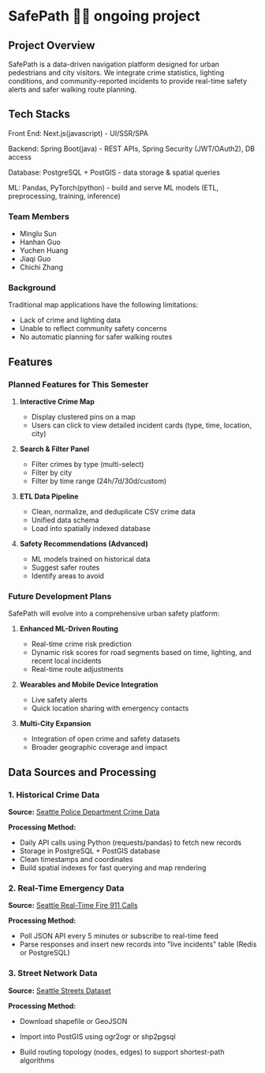 ﻿# SafePath 🚶‍♂️  ongoing project

## Project Overview
SafePath is a data-driven navigation platform designed for urban pedestrians and city visitors. We integrate crime statistics, lighting conditions, and community-reported incidents to provide real-time safety alerts and safer walking route planning.

## Tech Stacks
Front End: Next.js(javascript)   - UI/SSR/SPA

Backend: Spring Boot(java)       - REST APIs, Spring Security (JWT/OAuth2), DB access

Database: PostgreSQL + PostGIS   - data storage & spatial queries

ML: Pandas, PyTorch(python)      - build and serve ML models (ETL, preprocessing, training, inference)

### Team Members
- Minglu Sun
- Hanhan Guo
- Yuchen Huang
- Jiaqi Guo
- Chichi Zhang

### Background
Traditional map applications have the following limitations:
- Lack of crime and lighting data
- Unable to reflect community safety concerns
- No automatic planning for safer walking routes

## Features

### Planned Features for This Semester
1. **Interactive Crime Map**
   - Display clustered pins on a map
   - Users can click to view detailed incident cards (type, time, location, city)

2. **Search & Filter Panel**
   - Filter crimes by type (multi-select)
   - Filter by city
   - Filter by time range (24h/7d/30d/custom)

3. **ETL Data Pipeline**
   - Clean, normalize, and deduplicate CSV crime data
   - Unified data schema
   - Load into spatially indexed database

4. **Safety Recommendations (Advanced)**
   - ML models trained on historical data
   - Suggest safer routes
   - Identify areas to avoid

### Future Development Plans
SafePath will evolve into a comprehensive urban safety platform:

1. **Enhanced ML-Driven Routing**
   - Real-time crime risk prediction
   - Dynamic risk scores for road segments based on time, lighting, and recent local incidents
   - Real-time route adjustments

2. **Wearables and Mobile Device Integration**
   - Live safety alerts
   - Quick location sharing with emergency contacts

3. **Multi-City Expansion**
   - Integration of open crime and safety datasets
   - Broader geographic coverage and impact

## Data Sources and Processing

### 1. Historical Crime Data
**Source:** [Seattle Police Department Crime Data](https://data.seattle.gov/Public-Safety/SPD-Crime-Data-2008-Present/tazs-3rd5/about_data)

**Processing Method:**
- Daily API calls using Python (requests/pandas) to fetch new records
- Storage in PostgreSQL + PostGIS database
- Clean timestamps and coordinates
- Build spatial indexes for fast querying and map rendering

### 2. Real-Time Emergency Data
**Source:** [Seattle Real-Time Fire 911 Calls](https://data.seattle.gov/Public-Safety/Seattle-Real-Time-Fire-911-Calls/kzjm-xkqj/about_data)

**Processing Method:**
- Poll JSON API every 5 minutes or subscribe to real-time feed
- Parse responses and insert new records into "live incidents" table (Redis or PostgreSQL)

### 3. Street Network Data
**Source:** [Seattle Streets Dataset](https://data-seattlecitygis.opendata.arcgis.com/datasets/SeattleCityGIS::seattle-streets/about)

**Processing Method:**
- Download shapefile or GeoJSON
- Import into PostGIS using ogr2ogr or shp2pgsql

- Build routing topology (nodes, edges) to support shortest-path algorithms


